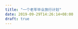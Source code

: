 ```yaml
---
title: "一个老年毕业旅行计划"
date: 2019-09-29T14:26:14+08:00
draft: true
---
```

<script src='https://api.mapbox.com/mapbox-gl-js/v1.3.2/mapbox-gl.js'></script>
<link href='https://api.mapbox.com/mapbox-gl-js/v1.3.2/mapbox-gl.css' rel='stylesheet' />
<div id='map' style='width: 100%; height: 500px;'></div>

<script>mapboxgl.accessToken = 'pk.eyJ1IjoiZnJlZGxpYW5nIiwiYSI6ImNrMTRuZWVsMTA5eXkzY21yODI2bzhqeDUifQ.nTOr_fVWnooxjv-gB9Kssg';
var map = new mapboxgl.Map({
container: 'map',
style: 'mapbox://styles/fredliang/ck14nivpw0j5m1cmt8zkttzbz'
});
map.on('load', function () {
map.addSource('test', {
type: 'vector',
url: 'mapbox://fredliang.ck14njq9i0ptp2ip88jouzl0u-61mw6'
});
map.addLayer({
'id': 'test',
'type': 'line',
'source': 'test',
'source-layer': 'test',
'layout': {
'visibility': 'visible',
'line-join': 'round',
'line-cap': 'round'
},
'paint': {
'line-color': '#877b59',
'line-width': 1
}
});
})
</script>